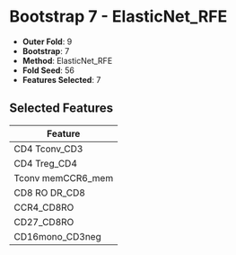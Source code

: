 # Bootstrap 7 - ElasticNet_RFE

- **Outer Fold**: 9
- **Bootstrap**: 7
- **Method**: ElasticNet_RFE
- **Fold Seed**: 56
- **Features Selected**: 7

## Selected Features

| Feature |
|---------|
| CD4 Tconv_CD3 |
| CD4 Treg_CD4 |
| Tconv memCCR6_mem |
| CD8 RO DR_CD8 |
| CCR4_CD8RO |
| CD27_CD8RO |
| CD16mono_CD3neg |
